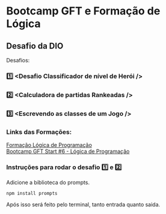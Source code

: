 # Bootcamp GFT e Formação de Lógica

## Desafio da DIO

Desafios:
### 1️⃣ <Desafio Classificador de nível de Herói /\>   
### 2️⃣ <Calculadora de partidas Rankeadas /\>    
### 3️⃣ <Escrevendo as classes de um Jogo /\>

### Links das Formações:
[Formação Lógica de Programação](https://www.dio.me/curso-logica-programacao)  
[Bootcamp GFT Start #6 - Lógica de Programação](https://www.dio.me/bootcamp/gft-start-logica-de-programacao)

### Instruções para rodar o desafio 1️⃣ e 2️⃣
Adicione a biblioteca do prompts.
```
npm install prompts
```
Após isso será feito pelo terminal, tanto entrada quanto saida.
